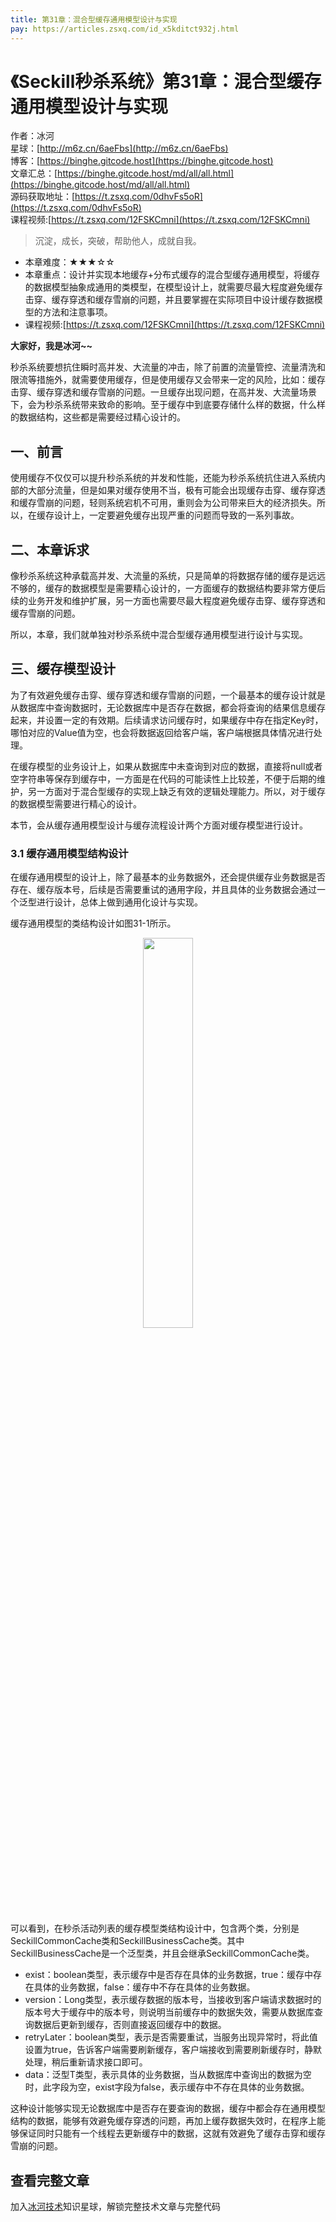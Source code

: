 ```yaml
---
title: 第31章：混合型缓存通用模型设计与实现
pay: https://articles.zsxq.com/id_x5kditct932j.html
---
```


# 《Seckill秒杀系统》第31章：混合型缓存通用模型设计与实现

作者：冰河
<br/>星球：[http://m6z.cn/6aeFbs](http://m6z.cn/6aeFbs)
<br/>博客：[https://binghe.gitcode.host](https://binghe.gitcode.host)
<br/>文章汇总：[https://binghe.gitcode.host/md/all/all.html](https://binghe.gitcode.host/md/all/all.html)
<br/>源码获取地址：[https://t.zsxq.com/0dhvFs5oR](https://t.zsxq.com/0dhvFs5oR)
<br/>课程视频:[https://t.zsxq.com/12FSKCmni](https://t.zsxq.com/12FSKCmni)

> 沉淀，成长，突破，帮助他人，成就自我。

* 本章难度：★★★☆☆
* 本章重点：设计并实现本地缓存+分布式缓存的混合型缓存通用模型，将缓存的数据模型抽象成通用的类模型，在模型设计上，就需要尽最大程度避免缓存击穿、缓存穿透和缓存雪崩的问题，并且要掌握在实际项目中设计缓存数据模型的方法和注意事项。
* 课程视频:[https://t.zsxq.com/12FSKCmni](https://t.zsxq.com/12FSKCmni)

**大家好，我是冰河~~**

秒杀系统要想抗住瞬时高并发、大流量的冲击，除了前置的流量管控、流量清洗和限流等措施外，就需要使用缓存，但是使用缓存又会带来一定的风险，比如：缓存击穿、缓存穿透和缓存雪崩的问题。一旦缓存出现问题，在高并发、大流量场景下，会为秒杀系统带来致命的影响。至于缓存中到底要存储什么样的数据，什么样的数据结构，这些都是需要经过精心设计的。

## 一、前言

使用缓存不仅仅可以提升秒杀系统的并发和性能，还能为秒杀系统抗住进入系统内部的大部分流量，但是如果对缓存使用不当，极有可能会出现缓存击穿、缓存穿透和缓存雪崩的问题，轻则系统宕机不可用，重则会为公司带来巨大的经济损失。所以，在缓存设计上，一定要避免缓存出现严重的问题而导致的一系列事故。

## 二、本章诉求

像秒杀系统这种承载高并发、大流量的系统，只是简单的将数据存储的缓存是远远不够的，缓存的数据模型是需要精心设计的，一方面缓存的数据结构要非常方便后续的业务开发和维护扩展，另一方面也需要尽最大程度避免缓存击穿、缓存穿透和缓存雪崩的问题。

所以，本章，我们就单独对秒杀系统中混合型缓存通用模型进行设计与实现。

## 三、缓存模型设计

为了有效避免缓存击穿、缓存穿透和缓存雪崩的问题，一个最基本的缓存设计就是从数据库中查询数据时，无论数据库中是否存在数据，都会将查询的结果信息缓存起来，并设置一定的有效期。后续请求访问缓存时，如果缓存中存在指定Key时，哪怕对应的Value值为空，也会将数据返回给客户端，客户端根据具体情况进行处理。

在缓存模型的业务设计上，如果从数据库中未查询到对应的数据，直接将null或者空字符串等保存到缓存中，一方面是在代码的可能读性上比较差，不便于后期的维护，另一方面对于混合型缓存的实现上缺乏有效的逻辑处理能力。所以，对于缓存的数据模型需要进行精心的设计。

本节，会从缓存通用模型设计与缓存流程设计两个方面对缓存模型进行设计。

### 3.1 缓存通用模型结构设计

在缓存通用模型的设计上，除了最基本的业务数据外，还会提供缓存业务数据是否存在、缓存版本号，后续是否需要重试的通用字段，并且具体的业务数据会通过一个泛型进行设计，总体上做到通用化设计与实现。

缓存通用模型的类结构设计如图31-1所示。

<div align="center">
    <img src="https://binghe.gitcode.host/images/project/seckill/scekill-2023-06-08-001.png?raw=true" width="40%">
    <br/>
</div>


可以看到，在秒杀活动列表的缓存模型类结构设计中，包含两个类，分别是SeckillCommonCache类和SeckillBusinessCache类。其中SeckillBusinessCache是一个泛型类，并且会继承SeckillCommonCache类。

* exist：boolean类型，表示缓存中是否存在具体的业务数据，true：缓存中存在具体的业务数据，false：缓存中不存在具体的业务数据。
* version：Long类型，表示缓存数据的版本号，当接收到客户端请求数据时的版本号大于缓存中的版本号，则说明当前缓存中的数据失效，需要从数据库查询数据后更新到缓存，否则直接返回缓存中的数据。
* retryLater：boolean类型，表示是否需要重试，当服务出现异常时，将此值设置为true，告诉客户端需要刷新缓存，客户端接收到需要刷新缓存时，静默处理，稍后重新请求接口即可。
* data：泛型T类型，表示具体的业务数据，当从数据库中查询出的数据为空时，此字段为空，exist字段为false，表示缓存中不存在具体的业务数据。

这种设计能够实现无论数据库中是否存在要查询的数据，缓存中都会存在通用模型结构的数据，能够有效避免缓存穿透的问题，再加上缓存数据失效时，在程序上能够保证同时只能有一个线程去更新缓存中的数据，这就有效避免了缓存击穿和缓存雪崩的问题。

## 查看完整文章

加入[冰河技术](http://m6z.cn/6aeFbs)知识星球，解锁完整技术文章与完整代码